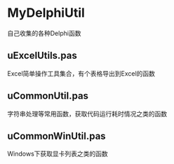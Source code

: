 # MyDelphiUtil
自己收集的各种Delphi函数

## uExcelUtils.pas
Excel简单操作工具集合，有个表格导出到Excel的函数

## uCommonUtil.pas
字符串处理等常用函数，获取代码运行耗时情况之类的函数

## uCommonWinUtil.pas
Windows下获取显卡列表之类的函数
